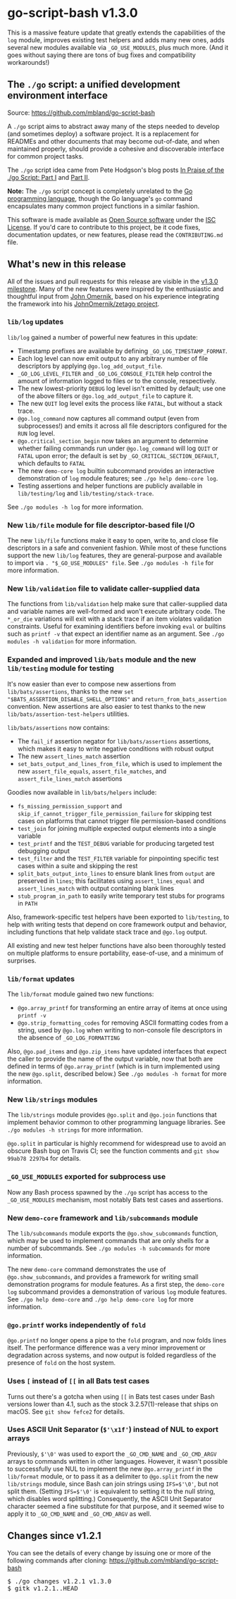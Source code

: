# go-script-bash v1.3.0

This is a massive feature update that greatly extends the capabilities of the `log` module, improves existing test helpers and adds many new ones, adds several new modules available via `_GO_USE_MODULES`, plus much more. (And it goes without saying there are tons of bug fixes and compatibility workarounds!)

## The `./go` script: a unified development environment interface

Source: https://github.com/mbland/go-script-bash

A `./go` script aims to abstract away many of the steps needed to develop (and sometimes deploy) a software project. It is a replacement for READMEs and other documents that may become out-of-date, and when maintained properly, should provide a cohesive and discoverable interface for common project tasks.

The `./go` script idea came from Pete Hodgson's blog posts [In Praise of the ./go Script: Part I](https://www.thoughtworks.com/insights/blog/praise-go-script-part-i) and [Part II](https://www.thoughtworks.com/insights/blog/praise-go-script-part-ii).

**Note:** The `./go` script concept is completely unrelated to the [Go programming language](https://golang.org), though the Go language's `go` command encapsulates many common project functions in a similar fashion.

This software is made available as [Open Source software](https://opensource.org/osd-annotated) under the [ISC License](https://www.isc.org/downloads/software-support-policy/isc-license/). If you'd care to contribute to this project, be it code fixes, documentation updates, or new features, please read the `CONTRIBUTING.md` file.

## What's new in this release

All of the issues and pull requests for this release are visible in the [v1.3.0 milestone](https://github.com/mbland/go-script-bash/milestone/1?closed=1). Many of the new features were inspired by the enthusiastic and thoughtful input from [John Omernik](https://github.com/JohnOmernik), based on his experience integrating the framework into his [JohnOmernik/zetago project](https://github.com/JohnOmernik/zetago).

### `lib/log` updates

`lib/log` gained a number of powerful new features in this update:

- Timestamp prefixes are available by defining `_GO_LOG_TIMESTAMP_FORMAT`.
- Each log level can now emit output to any arbitrary number of file descriptors by applying `@go.log_add_output_file`.
- `_GO_LOG_LEVEL_FILTER` and `_GO_LOG_CONSOLE_FILTER` help control the amount of information logged to files or to the console, respectively.
- The new lowest-priority `DEBUG` log level isn't emitted by default; use one of the above filters or `@go.log_add_output_file` to capture it.
- The new `QUIT` log level exits the process like `FATAL`, but without a stack trace.
- `@go.log_command` now captures all command output (even from subprocesses!) and emits it across all file descriptors configured for the `RUN` log level.
- `@go.critical_section_begin` now takes an argument to determine whether failing commands run under `@go.log_command` will log `QUIT` or `FATAL` upon error; the default is set by `_GO_CRITICAL_SECTION_DEFAULT`, which defaults to `FATAL`
- The new `demo-core log` builtin subcommand provides an interactive demonstration of `log` module features; see `./go help demo-core log`.
- Testing assertions and helper functions are publicly available in `lib/testing/log` and `lib/testing/stack-trace`.

See `./go modules -h log` for more information.

### New `lib/file` module for file descriptor-based file I/O

The new `lib/file` functions make it easy to open, write to, and close file descriptors in a safe and convenient fashion. While most of these functions support the new `lib/log` features, they are general-purpose and available to import via `. "$_GO_USE_MODULES" file`. See `./go modules -h file` for more information.

### New `lib/validation` file to validate caller-supplied data

The functions from `lib/validation` help make sure that caller-supplied data and variable names are well-formed and won't execute arbitrary code. The `*_or_die` variations will exit with a stack trace if an item violates validation constraints. Useful for examining identifiers before invoking `eval` or builtins such as `printf -v` that expect an identifier name as an argument. See `./go modules -h validation` for more information.

### Expanded and improved `lib/bats` module and the new `lib/testing` module for testing

It's now easier than ever to compose new assertions from `lib/bats/assertions`, thanks to the new `set "$BATS_ASSERTION_DISABLE_SHELL_OPTIONS"` and `return_from_bats_assertion` convention. New assertions are also easier to test thanks to the new `lib/bats/assertion-test-helpers` utilities.

`lib/bats/assertions` now contains:

- The `fail_if` assertion negator for `lib/bats/assertions` assertions, which makes it easy to write negative conditions with robust output
- The new `assert_lines_match` assertion
- `set_bats_output_and_lines_from_file`, which is used to implement the new `assert_file_equals`, `assert_file_matches`, and `assert_file_lines_match` assertions

Goodies now available in `lib/bats/helpers` include:

- `fs_missing_permission_support` and `skip_if_cannot_trigger_file_permission_failure` for skipping test cases on platforms that cannot trigger file permission-based conditions
- `test_join` for joining multiple expected output elements into a single variable
- `test_printf` and the `TEST_DEBUG` variable for producing targeted test debugging output
- `test_filter` and the `TEST_FILTER` variable for pinpointing specific test cases within a suite and skipping the rest
- `split_bats_output_into_lines` to ensure blank lines from `output` are preserved in `lines`; this facilitates using `assert_lines_equal` and `assert_lines_match` with output containing blank lines
- `stub_program_in_path` to easily write temporary test stubs for programs in `PATH`

Also, framework-specific test helpers have been exported to `lib/testing`, to help with writing tests that depend on core framework output and behavior, including functions that help validate stack trace and `@go.log` output.

All existing and new test helper functions have also been thoroughly tested on multiple platforms to ensure portability, ease-of-use, and a minimum of surprises.

### `lib/format` updates

The `lib/format` module gained two new functions:

- `@go.array_printf` for transforming an entire array of items at once using `printf -v`
- `@go.strip_formatting_codes` for removing ASCII formatting codes from a string, used by `@go.log` when writing to non-console file descriptors in the absence of `_GO_LOG_FORMATTING`

Also, `@go.pad_items` and `@go.zip_items` have updated interfaces that expect the caller to provide the name of the output variable, now that both are defined in terms of `@go.array_printf` (which is in turn implemented using the new `@go.split`, described below.) See `./go modules -h format` for more information.

### New `lib/strings` modules

The `lib/strings` module provides `@go.split` and `@go.join` functions that implement behavior common to other programming language libraries. See `./go modules -h strings` for more information.

`@go.split` in particular is highly recommend for widespread use to avoid an obscure Bash bug on Travis CI; see the function comments and `git show 99ab78 2297b4` for details.

### `_GO_USE_MODULES` exported for subprocess use

Now any Bash process spawned by the `./go` script has access to the `_GO_USE_MODULES` mechanism, most notably Bats test cases and assertions.

### New `demo-core` framework and `lib/subcommands` module

The `lib/subcommands` module exports the `@go.show_subcommands` function, which may be used to implement commands that are only shells for a number of subcommands. See `./go modules -h subcommands` for more information.

The new `demo-core` command demonstrates the use of `@go.show_subcommands`, and provides a framework for writing small demonstration programs for module features. As a first step, the `demo-core log` subcommand provides a demonstration of various `log` module features. See `./go help demo-core` and `./go help demo-core log` for more information.

### `@go.printf` works independently of `fold`

`@go.printf` no longer opens a pipe to the `fold` program, and now folds lines itself. The performance difference was a very minor improvement or degradation across systems, and now output is folded regardless of the presence of `fold` on the host system.

### Uses `[` instead of `[[` in all Bats test cases

Turns out there's a gotcha when using `[[` in Bats test cases under Bash versions lower than 4.1, such as the stock 3.2.57(1)-release that ships on macOS. See `git show fefce2` for details.

### Uses ASCII Unit Separator (`$'\x1f'`) instead of NUL to export arrays

Previously, `$'\0'` was used to export the `_GO_CMD_NAME` and `_GO_CMD_ARGV` arrays to commands written in other languages. However, it wasn't possible to successfully use NUL to implement the new `@go.array_printf` in the `lib/format` module, or to pass it as a delimiter to `@go.split` from the new `lib/strings` module, since Bash can join strings using `IFS=$'\0'`, but not split them. (Setting `IFS=$'\0'` is equivalent to setting it to the null string, which disables word splitting.) Consequently, the ASCII Unit Separator character seemed a fine substitute for that purpose, and it seemed wise to apply it to `_GO_CMD_NAME` and `_GO_CMD_ARGV` as well.

## Changes since v1.2.1

You can see the details of every change by issuing one or more of the following commands after cloning: https://github.com/mbland/go-script-bash

<pre>
$ ./go changes v1.2.1 v1.3.0
$ gitk v1.2.1..HEAD
</pre>
